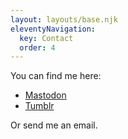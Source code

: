 ```yaml
---
layout: layouts/base.njk
eleventyNavigation:
  key: Contact
  order: 4
---
```


You can find me here: 
- [Mastodon](https://mas.to/@tomatosoul)
- [Tumblr](https://wakamidori.tumblr.com/)

Or send me an email. 